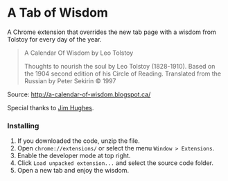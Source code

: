 # A Tab of Wisdom

A Chrome extension that overrides the new tab page with a wisdom from Tolstoy for every day of the year.

> A Calendar Of Wisdom by Leo Tolstoy
>
> Thoughts to nourish the soul by Leo Tolstoy (1828-1910). Based on the 1904 second edition of his Circle of Reading. Translated from the Russian by Peter Sekirin © 1997

Source: http://a-calendar-of-wisdom.blogspot.ca/

Special thanks to [Jim Hughes](https://plus.google.com/117341913726104111381).

### Installing

1. If you downloaded the code, unzip the file.
2. Open `chrome://extensions/` or select the menu `Window > Extensions`.
3. Enable the developer mode at top right.
4. Click `Load unpacked extension...` and select the source code folder.
5. Open a new tab and enjoy the wisdom.
